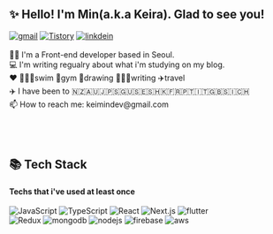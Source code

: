 
## ✨ Hello! I'm Min(a.k.a Keira). Glad to see you!
<div align="left">
<a href="mailto:keimindev@gmail.com"><img alt="gmail" src ="https://img.shields.io/badge/Gmail-d14836?style=flat-square&logo=Gmail&logoColor=white&link=mailto:keimindev@gmail.com"/></a>
<a href="https://mindevlog.tistory.com/"><img alt="Tistory" src ="https://img.shields.io/badge/-Tistory-000000.svg?style=flat-square&logo=Tistory&logoColor=white"/></a>
<a href="https://www.linkedin.com/in/keira-min00/"><img alt="linkdein" src ="https://img.shields.io/badge/Linkedin-%230077b5.svg?style=flat-square&logo=linkedin&logoColor=white"/></a>
</div>
<br/>
👩🏻 I'm a Front-end developer based in Seoul.<br/>
💻 I'm writing regualry about what i'm studying on my blog.<br/>
❤️ 🏊🏻‍♀️swim 🏃gym 🎨drawing 👩🏻‍💻writing ✈️travel<br/>
✈️ I have been to 🇳🇿🇦🇺🇯🇵🇸🇬🇺🇸🇪🇸🇭🇰🇫🇷🇵🇹🇮🇹🇬🇧🇸🇮🇨🇭<br/>
📫 How to reach me: keimindev@gmail.com<br/>

<br/>
<br/>
<br/>

## 📚 Tech Stack 
#### Techs that i've used at least once
<div align="left">
<img alt="JavaScript" src ="https://img.shields.io/badge/-JavaScript-f7df1e.svg?&style=for-the-badge&logo=Javascript&logoColor=white"/>
<img alt="TypeScript" src ="https://img.shields.io/badge/-TypeScript-3178C6.svg?&style=for-the-badge&logo=Typescript&logoColor=white"/>
<img alt="React" src ="https://img.shields.io/badge/-React-61DAFB?logo=react&logoColor=white&style=for-the-badge"/>
<img alt="Next.js" src ="https://img.shields.io/badge/-Next.js-000000?logo=next.js&logoColor=white&style=for-the-badge"/>
<img alt="flutter" src ="https://img.shields.io/badge/-flutter-02569B?logo=flutter&logoColor=white&style=for-the-badge"/>
</div>
<div align="left">
<img alt="Redux" src ="https://img.shields.io/badge/-Redux-764abc?logo=redux&logoColor=white&style=for-the-badge"/>
<img alt="mongodb" src ="https://img.shields.io/badge/-MongoDB-47A248?logo=mongoDB&logoColor=white&style=for-the-badge"/>
<img alt="nodejs" src ="https://img.shields.io/badge/-Node.js-339933?logo=node.js&logoColor=white&style=for-the-badge"/>
<img alt="firebase" src ="https://img.shields.io/badge/-Firebase-FFCA28?logo=firebase&logoColor=white&style=for-the-badge"/>
<img alt="aws" src="https://img.shields.io/badge/-Amazon-232F3E?logo=Amazon&logoColor=white&style=for-the-badge"/>
</div>
<br/>
<br/>
<br/>

